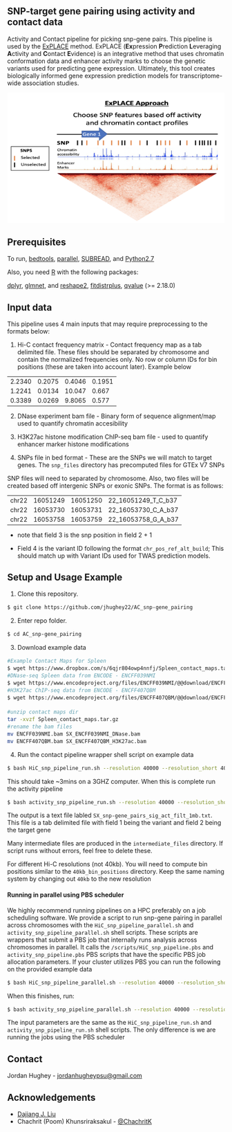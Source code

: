 <!-- ABOUT THE PROJECT -->
## SNP-target gene pairing using activity and contact data

Activity and Contact pipeline for picking snp-gene pairs.  This pipeline is used by the [ExPLACE](https://github.com/jhughey22/ExPLACE) method. ExPLACE (**Ex**pression **P**rediction **L**everaging **A**ctivity and **C**ontact **E**vidence) is an integrative method that uses chromatin conformation data and enhancer activity marks to choose the genetic variants used for predicting gene expression.  Ultimately, this tool creates biologically informed gene expression prediction models for transcriptome-wide association studies. 

<p align="center">
   <img src="https://github.com/jhughey22/AC_snp-gene_pairing/raw/main/image/activity_contact_approach.png" width="734" height="300.7">
</p>

<!-- GETTING STARTED -->
## Prerequisites

To run, [bedtools](https://bedtools.readthedocs.io/en/latest/), [parallel](https://www.gnu.org/software/parallel/), [SUBREAD](http://subread.sourceforge.net/), and [Python2.7](https://repo.anaconda.com/archive/) 

Also, you need [R](https://www.r-project.org/) with the following packages:

[dplyr](https://cran.r-project.org/web/packages/dplyr/index.html), [glmnet](https://cran.r-project.org/web/packages/glmnet/index.html), and [reshape2](https://cran.r-project.org/web/packages/reshape2/index.html), [fitdistrplus](https://cran.r-project.org/web/packages/fitdistrplus/index.html), [qvalue](https://www.bioconductor.org/packages/release/bioc/html/qvalue.html) (>= 2.18.0)

<!-- Preparing Input -->
## Input data

This pipeline uses 4 main inputs that may require preprocessing to the formats below:

1) Hi-C contact frequency matrix - Contact frequency map as a tab delimited file.  These files should be separated by chromosome and contain the normalized frequencies only.  No row or column IDs for bin positions (these are taken into account later). Example below

|         |         |         |         |
| :-----: | ------- | ------- | ------  |
|  2.2340 | 0.2075  | 0.4046  | 0.1951  | 
|  1.2241 | 0.0134  | 10.047  | 0.667   | 
|  0.3389 | 0.0269  | 9.8065  | 0.577   |

2) DNase experiment bam file - Binary form of sequence alignment/map used to quantify chromatin accesibility

3) H3K27ac histone modification ChIP-seq bam file - used to quantify enhancer marker histone modifications

4) SNPs file in bed format - These are the SNPs we will match to target genes.  The `snp_files` directory has precomputed files for GTEx V7 SNPs

SNP files will need to separated by chromosome.  Also, two files will be created based off intergenic SNPs or exonic SNPs.  The format is as follows:

|        |          |          |                     |
| :----: | -------- | -------- | ------------------  |
|  chr22 | 16051249 | 16051250 | 22_16051249_T_C_b37 |
|  chr22 | 16053730 | 16053731 | 22_16053730_C_A_b37 |
|  chr22 | 16053758 | 16053759 | 22_16053758_G_A_b37 |

* note that field 3 is the snp position in field 2 + 1

* Field 4 is the variant ID following the format `chr_pos_ref_alt_build`; This should match up with Variant IDs used for TWAS prediction models.

<!-- USAGE EXAMPLES -->
## Setup and Usage Example

1) Clone this repository.
```bash
$ git clone https://github.com/jhughey22/AC_snp-gene_pairing
```

2) Enter repo folder.
```bash
$ cd AC_snp-gene_pairing
```

3) Download example data
```bash
#Example Contact Maps for Spleen
$ wget https://www.dropbox.com/s/6qjr804owp4nnfj/Spleen_contact_maps.tar.gz
#DNase-seq Spleen data from ENCODE - ENCFF039NMI
$ wget https://www.encodeproject.org/files/ENCFF039NMI/@@download/ENCFF039NMI.bam
#H3K27ac ChIP-seq data from ENCODE - ENCFF407QBM
$ wget https://www.encodeproject.org/files/ENCFF407QBM/@@download/ENCFF407QBM.bam

#unzip contact maps dir
tar -xvzf Spleen_contact_maps.tar.gz
#rename the bam files
mv ENCFF039NMI.bam SX_ENCFF039NMI_DNase.bam
mv ENCFF407QBM.bam SX_ENCFF407QBM_H3K27ac.bam
```

4) Run the contact pipeline wrapper shell script on example data
```bash
$ bash HiC_snp_pipeline_run.sh --resolution 40000 --resolution_short 40kb --tissue SX --window 1mb --cutoff 1e6 > SX_con_std.log
```
This should take ~3mins on a 3GHZ computer.  When this is complete run the activity pipeline

```bash
$ bash activity_snp_pipeline_run.sh --resolution 40000 --resolution_short 40kb --tissue SX --window 1mb --cutoff 1e6 --dnase SX_ENCFF039NMI_DNase.bam --histone SX_ENCFF407QBM_H3K27ac.bam > SX_act_std.log
```

The output is a text file labled `SX_snp-gene_pairs_sig_act_filt_1mb.txt`.  This file is a tab delimited file with field 1 being the variant and field 2 being the target gene

Many intermediate files are produced in the `intermediate_files` directory.  If script runs without errors, feel free to delete these.

For different Hi-C resolutions (not 40kb). You will need to compute bin positions similar to the `40kb_bin_positions` directory.  Keep the same naming system by changing out `40kb` to the new resolution 

#### Running in parallel using PBS scheduler

We highly recommend running pipelines on a HPC preferably on a job scheduling software.  We provide a script to run snp-gene pairing in parallel across chromosomes with the `HiC_snp_pipeline_parallel.sh` and `activity_snp_pipeline_parallel.sh` shell scripts.  These scripts are wrappers that submit a PBS job that internally runs analysis across chromosomes in parallel.  It calls the `/scripts/HiC_snp_pipeline.pbs` and `activity_snp_pipeline.pbs` PBS scripts that have the specific PBS job allocation parameters.  If your cluster utilizes PBS you can run the following on the provided example data

```bash
$ bash HiC_snp_pipeline_parallel.sh --resolution 40000 --resolution_short 40kb --tissue SX --window 1mb --cutoff 1e6 
```

When this finishes, run:

```bash
$ bash activity_snp_pipeline_parallel.sh --resolution 40000 --resolution_short 40kb --tissue SX --window 1mb --cutoff 1e6 --dnase SX_ENCFF039NMI_DNase.bam --histone SX_ENCFF407QBM_H3K27ac.bam 
```

The input parameters are the same as the `HiC_snp_pipeline_run.sh` and `activity_snp_pipeline_run.sh` shell scripts.  The only difference is we are running the jobs using the PBS scheduler

<!-- CONTACT -->
## Contact

Jordan Hughey - jordanhugheypsu@gmail.com

<!-- ACKNOWLEDGEMENTS -->
## Acknowledgements
* [Dajiang J. Liu](https://dajiangliu.blog/)
* Chachrit (Poom) Khunsriraksakul - [@ChachritK](https://twitter.com/ChachritK) 




